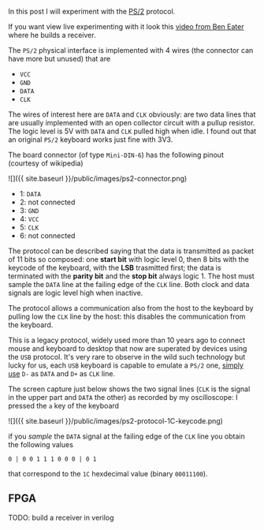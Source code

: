 <!--
.. title: PS/2 protocol
.. slug: ps2-protocol
.. date: 2016-08-04 00:00:00
.. tags: keyboard,PS/2,electronics,protocol,WIP
.. category: 
.. link: 
.. description: 
.. type: text
-->


In this post I will experiment with the [PS/2](https://en.wikipedia.org/wiki/PS/2_port) protocol.

If you want view live experimenting with it look this [video from Ben Eater](https://www.youtube.com/watch?v=7aXbh9VUB3U)
where he builds a receiver.

The ``PS/2`` physical interface is implemented with 4 wires (the connector can have more but unused)
that are

 - ``VCC``
 - ``GND``
 - ``DATA``
 - ``CLK``

The wires of interest here are ``DATA`` and ``CLK`` obviously: are two data lines that
are usually implemented with an open collector circuit with a pullup resistor. The
logic level is 5V with ``DATA`` and ``CLK`` pulled high when idle. I found out that
an original ``PS/2`` keyboard works just fine with 3V3.

The board connector (of type ``Mini-DIN-6``) has the following pinout (courtesy of wikipedia)

![]({{ site.baseurl }}/public/images/ps2-connector.png)

 - 1: ``DATA``
 - 2: not connected
 - 3: ``GND``
 - 4: ``VCC``
 - 5: ``CLK``
 - 6: not connected

The protocol can be described saying that the data is transmitted as packet of 11 bits
so composed: one **start bit** with logic level 0, then 8 bits with the keycode of the
keyboard, with the **LSB** trasmitted first; the data is terminated with the **parity bit**
and the **stop bit** always logic 1. The host must sample the ``DATA`` line at the
failing edge of the ``CLK`` line. Both clock and data signals are logic level high when inactive.

The protocol allows a communication also from the host to the keyboard by pulling low the ``CLK``
line by the host: this disables the communication from the keyboard.

This is a legacy protocol, widely used more than 10 years ago to connect
mouse and keyboard to desktop that now are superated by devices using the ``USB`` protocol.
It's very rare to observe in the wild such technology but lucky for us, each ``USB`` keyboard
is capable to emulate a ``PS/2`` one, [simply use](http://www.instructables.com/id/USB-to-PS2-convertor/?ALLSTEPS)
``D-`` as ``DATA`` and ``D+`` as ``CLK`` line.

The screen capture just below shows the two signal lines (``CLK`` is the signal in the upper part and ``DATA``
the other) as recorded by my oscilloscope: I pressed the ``a`` key of the keyboard

![]({{ site.baseurl }}/public/images/ps2-protocol-1C-keycode.png)

if you *sample* the ``DATA`` signal at the failing edge of the ``CLK`` line you obtain the following values

    0 | 0 0 1 1 1 0 0 0 | 0 1

that correspond to the ``1C`` hexdecimal value (binary ``00011100``).

## FPGA

TODO: build a receiver in verilog